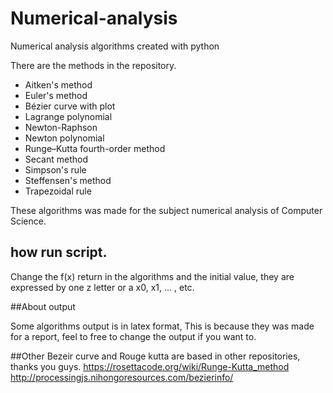 # Numerical-analysis
Numerical analysis algorithms created with python

There are the methods in the repository.

  - Aitken's method
  - Euler's method
  - Bézier curve with plot
  - Lagrange polynomial
  - Newton-Raphson
  - Newton polynomial
  - Runge–Kutta fourth-order method
  - Secant method
  - Simpson's rule
  - Steffensen's method
  - Trapezoidal rule

These algorithms was made for the subject numerical analysis of Computer Science.


## how run script.

Change the f(x) return in the algorithms and the initial value, they are expressed by one z letter or a x0, x1, ... , etc.

##About output

Some algorithms output is in latex format, This is because they was made for a report, feel to free to change the output if you want to.

##Other
Bezeir curve and Rouge kutta are based in other repositories, thanks you guys.
https://rosettacode.org/wiki/Runge-Kutta_method
http://processingjs.nihongoresources.com/bezierinfo/
